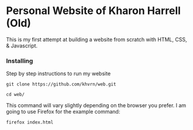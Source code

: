 # Personal Website of Kharon Harrell (Old)
This is my first attempt at building a website from scratch with HTML, CSS, & Javascript.

### Installing

Step by step instructions to run my website
```
git clone https://github.com/khvrn/web.git
```
```
cd web/
```
This command will vary slightly depending on the browser you prefer. I am going to use Firefox for the example command:
```
firefox index.html
```
